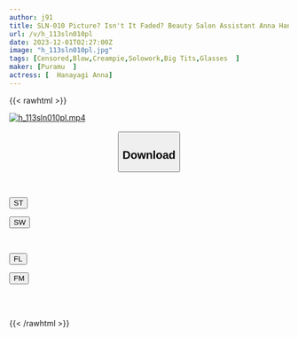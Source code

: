 ```yaml
---
author: j91
title: SLN-010 Picture? Isn't It Faded? Beauty Salon Assistant Anna Hanayagi Anna 21 Years Old
url: /v/h_113sln010pl
date: 2023-12-01T02:27:00Z
image: "h_113sln010pl.jpg"
tags: [Censored,Blow,Creampie,Solowork,Big Tits,Glasses	 ]
maker: [Puramu  ]
actress: [	Hanayagi Anna]
---
```



{{< rawhtml >}}

<div class="video" data-videoid="V0o1x7PelyUKp1X">
    <a href="javascript:;">
        <img src="/v/h_113sln010pl/h_113sln010pl.jpg" width="WIDTH" height="HEIGHT" alt="h_113sln010pl.mp4" loading="lazy">
    </a>
</div>

<script type="text/javascript" src="https://j91.asia/asset/on-demand-st.js"></script>

<br>
  <link rel="stylesheet" href="https://j91.asia/asset/bs5.css">
  
  <center>
  <button class="btn btn-primary" type="button" data-bs-toggle="collapse" data-bs-target=".multi-collapse" aria-expanded="false" aria-controls="multiCollapseExample1 multiCollapseExample2"><h2>Download</h2></button></center>
</p>
<div class="row">
  <div class="col">
    <div class="collapse multi-collapse" id="multiCollapseExample1">
      <div class="card card-body">
	      	      <br>
<div class="buttons">  
<p><a href="https://streamtape.to/v/V0o1x7PelyUKp1X" target="_blank"><button class="btn-hover color-3"><i class="fa fa-download"></i> ST</button></a></p>
<p><a href="https://flaswish.com/yaslcrc9bd1b" target="_blank"><button class="btn-hover color-2"><i class="fa fa-download"></i> SW</button></a></p></div>
    </div>
  </div>
</div>
  <div class="col">
    <div class="collapse multi-collapse" id="multiCollapseExample2">
      <div class="card card-body">
	      <br>
<div class="buttons">
<p><a href="javascript:;" target="_blank"><button class="btn-hover color-9"><i class="fa fa-download"></i> FL</button></a></p>
<p><a href="javascript:;" target="_blank"><button class="btn-hover color-8"><i class="fa fa-download"></i> FM</button></a></p></div>
<br><br>
      </div>
    </div>
  </div>
</div>

{{< /rawhtml >}}